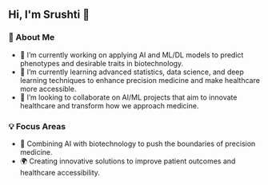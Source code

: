 ## Hi, I'm Srushti 👋

### 🌿 About Me  
- 🔭 I’m currently working on applying AI and ML/DL models to predict phenotypes and desirable traits in biotechnology.  
- 🌱 I’m currently learning advanced statistics, data science, and deep learning techniques to enhance precision medicine and make healthcare more accessible.  
- 👯 I’m looking to collaborate on AI/ML projects that aim to innovate healthcare and transform how we approach medicine.

### 💡 Focus Areas  
- 🤖 Combining AI with biotechnology to push the boundaries of precision medicine.  
- 🌍 Creating innovative solutions to improve patient outcomes and healthcare accessibility.
